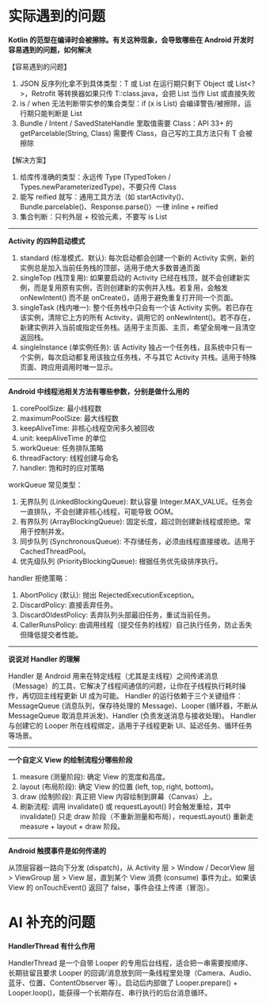 # 实际遇到的问题

**Kotlin 的范型在编译时会被擦除。有关这种现象，会导致哪些在 Android 开发时容易遇到的问题，如何解决**

【容易遇到的问题】
1. JSON 反序列化拿不到具体类型：T 或 List<T> 在运行期只剩下 Object 或 List<?>，Retrofit 等转换器如果只传 T::class.java，会把 List<User> 当作 List<Map> 或直接失败
2. is / when 无法判断带实参的集合类型：if (x is List<String>) 会编译警告/被擦除，运行期只能判断是 List
3. Bundle / Intent / SavedStateHandle 里取值需要 Class：API 33+ 的 getParcelable(String, Class<T>) 需要传 Class，自己写的工具方法只有 T 会被擦除

【解决方案】
1. 给库传准确的类型：永远传 Type (TypedToken / Types.newParameterizedType)，不要只传 Class<T>
2. 能写 reified 就写：通用工具方法（如 startActivity<T>()、Bundle.parcelable<T>()、Response.parse<T>()）一律 inline + reified
3. 集合判断：只判外层 + 校验元素，不要写 is List<String>

--------------------------------------------------

**Activity 的四种启动模式**

1. standard (标准模式、默认): 每次启动都会创建一个新的 Activity 实例，新的实例总是加入当前任务栈的顶部，适用于绝大多数普通页面
2. singleTop (栈顶复用): 如果要启动的 Activity 已经在栈顶，就不会创建新实例，而是复用原有实例，否则创建新的实例并入栈。若复用，会触发 onNewIntent() 而不是 onCreate()，适用于避免重复打开同一个页面。
3. singleTask (栈内唯一): 整个任务栈中只会有一个该 Activity 实例。若已存在该实例，清除它上方的所有 Activity，调用它的 onNewIntent()。若不存在，新建实例并入当前或指定任务栈。适用于主页面、主页，希望全局唯一且清空返回栈。
4. singleInstance (单实例任务): 该 Activity 独占一个任务栈，且系统中只有一个实例，每次启动都复用该独立任务栈，不与其它 Activity 共栈。适用于特殊页面、跨应用调用时唯一显示。

--------------------------------------------------

**Android 中线程池相关方法有哪些参数，分别是做什么用的**

1. corePoolSize: 最小线程数
2. maximumPoolSize: 最大线程数
3. keepAliveTime: 非核心线程空闲多久被回收
4. unit: keepAliveTime 的单位
5. workQueue: 任务排队策略
6. threadFactory: 线程创建与命名
7. handler: 饱和时的应对策略

workQueue 常见类型：
1. 无界队列 (LinkedBlockingQueue): 默认容量 Integer.MAX_VALUE。任务会一直排队，不会创建非核心线程，可能导致 OOM。
2. 有界队列 (ArrayBlockingQueue): 固定长度，超过则创建新线程或拒绝。常用于控制并发。
3. 同步队列 (SynchronousQueue): 不存储任务，必须由线程直接接收。适用于 CachedThreadPool。
4. 优先级队列 (PriorityBlockingQueue): 根据任务优先级排序执行。

handler 拒绝策略：
1. AbortPolicy (默认): 抛出 RejectedExecutionException。
2. DiscardPolicy: 直接丢弃任务。
3. DiscardOldestPolicy: 丢弃队列头部最旧任务，重试当前任务。
4. CallerRunsPolicy: 由调用线程（提交任务的线程）自己执行任务，防止丢失但降低提交者性能。

--------------------------------------------------

**说说对 Handler 的理解**

Handler 是 Android 用来在特定线程（尤其是主线程）之间传递消息（Message）的工具，它解决了线程间通信的问题，让你在子线程执行耗时操作，再切回主线程更新 UI 成为可能。
Handler 的运行依赖于三个关键组件：MessageQueue (消息队列，保存待处理的 Message)、Looper (循环器，不断从 MessageQueue 取消息并派发)、Handler (负责发送消息与接收处理)。
Handler 与创建它的 Looper 所在线程绑定，适用于子线程更新 UI、延迟任务、循环任务等场景。

--------------------------------------------------

**一个自定义 View 的绘制流程分哪些阶段**

1. measure (测量阶段): 确定 View 的宽度和高度。
2. layout (布局阶段): 确定 View 的位置 (left, top, right, bottom)。
3. draw (绘制阶段): 真正把 View 内容绘制到屏幕（Canvas）上。
4. 刷新流程: 调用 invalidate() 或 requestLayout() 时会触发重绘，其中 invalidate() 只走 draw 阶段（不重新测量和布局），requestLayout() 重新走 measure + layout + draw 阶段。

--------------------------------------------------

**Android 触摸事件是如何传递的**

从顶层容器一路向下分发 (dispatch)，从 Activity 层 > Window / DecorView 层 > ViewGroup 层 > View 层，直到某个 View 消费 (consume) 事件为止。如果该 View 的 onTouchEvent() 返回了 false，事件会往上传递（冒泡）。

# AI 补充的问题

**HandlerThread 有什么作用**

HandlerThread 是一个自带 Looper 的专用后台线程，适合把一串需要按顺序、长期驻留且要求 Looper 的回调/消息放到同一条线程里处理（Camera、Audio、蓝牙、位置、ContentObserver 等）。启动后内部做了 Looper.prepare() + Looper.loop()，能获得一个长期存在、串行执行的后台消息循环。